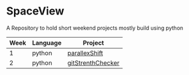 # SpaceView
A Repository to hold short weekend projects mostly build using python

Week | Language | Project
--- | --- | ---
1 | python | [parallexShift](https://github.com/jay-sharmaa/WeeklyProjects/tree/main/parallexShift)
2 | python | [gitStrenthChecker](https://github.com/jay-sharmaa/WeeklyProjects/tree/main/gitStrengthChecker)